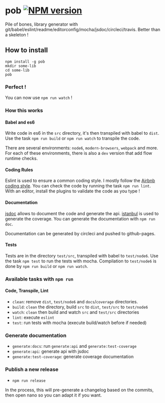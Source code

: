 # pob [![NPM version][npm-image]][npm-url]

Pile of bones, library generator with git/babel/eslint/readme/editorconfig/mocha/jsdoc/circleci/travis.
Better than a skeleton !

## How to install

```
npm install -g pob
mkdir some-lib
cd some-lib
pob
```

### Perfect !

You can now use `npm run watch` !

### How this works

#### Babel and es6

Write code in es6 in the `src` directory, it's then transpiled with babel to `dist`.
Use the task `npm run build` or `npm run watch` to transpile the code.

There are several environments: `node6`, `modern-browsers`, `webpack` and more.
For each of these environments, there is also a `dev` version that add flow runtime checks.

#### Coding Rules

Eslint is used to ensure a common coding style. I mostly follow the [Airbnb coding style](https://github.com/airbnb/javascript/blob/master/README.md).
You can check the code by running the task `npm run lint`. With an editor, install the plugins to validate the code as you type !

#### Documentation

[jsdoc](http://usejsdoc.org/) allows to document the code and generate the api.
[istanbul](https://www.npmjs.com/package/istanbul) is used to generate the coverage.
You can generate the documentation with `npm run doc`.

Documentation can be generated by circleci and pushed to github-pages.

#### Tests

Tests are in the directory `test/src`, transpiled with babel to `test/node6`. Use the task `npm test` to run the tests with mocha.
Compilation to `test/node6` is done by `npm run build` or `npm run watch`.

### Available tasks with `npm run`

#### Code, Transpile, Lint

- `clean`: remove `dist`, `test/node6` and `docs`/`coverage` directories.
- `build`: `clean` the directory, build `src` to `dist`, `test/src` to `test/node6`
- `watch`: `clean` then build and watch `src` and `test/src` directories
- `lint`: execute `eslint`
- `test`: run tests with mocha (execute build/watch before if needed)

### Generate documentation

- `generate:docs`: run `generate:api` and `generate:test-coverage`
- `generate:api`: generate api with jsdoc
- `generate:test-coverage`: generate coverage documentation

### Publish a new release

- `npm run release`

In the process, this will pre-generate a changelog based on the commits, then open nano so you can adapt it if you want.

[npm-image]: https://img.shields.io/npm/v/pob.svg?style=flat
[npm-url]: https://npmjs.org/package/pob
